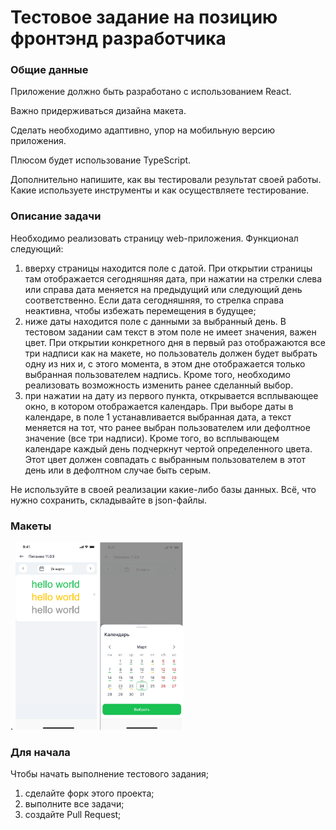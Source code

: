# Тестовое задание на позицию фронтэнд разработчика
### Общие данные

Приложение должно быть разработано с использованием React.

Важно придерживаться дизайна макета.

Сделать необходимо адаптивно, упор на мобильную версию приложения.

Плюсом будет использование TypeScript.

Дополнительно напишите, как вы тестировали результат своей работы. Какие используете инструменты и как осуществляете тестирование.

### Описание задачи

Необходимо реализовать страницу web-приложения.
Функционал следующий:
1. вверху страницы находится поле с датой. При открытии страницы там отображается сегодняшняя дата, при нажатии на стрелки слева или справа дата меняется на предыдущий или следующий день соответственно. Если дата сегодняшняя, то стрелка справа неактивна, чтобы избежать перемещения в будущее;
2. ниже даты находится поле с данными за выбранный день. В тестовом задании сам текст в этом поле не имеет значения, важен цвет. При открытии конкретного дня в первый раз отображаются все три надписи как на макете, но пользователь должен будет выбрать одну из них и, с этого момента, в этом дне отображается только выбранная пользователем надпись. Кроме того, необходимо реализовать возможность изменить ранее сделанный выбор.
3. при нажатии на дату из первого пункта, открывается всплывающее окно, в котором отображается календарь. При выборе даты в календаре, в поле 1 устанавливается выбранная дата, а текст меняется на тот, что ранее выбран пользователем или дефолтное значение (все три надписи). Кроме того, во всплывающем календаре каждый день подчеркнут чертой определенного цвета. Этот цвет должен совпадать с выбранным пользователем в этот день или в дефолтном случае быть серым.

Не используйте в своей реализации какие-либо базы данных. Всё, что нужно сохранить, складывайте в json-файлы.

### Макеты
 .
<img height="300px" src="/src/imgs/page.png" alt="Основная страница">
<img height="300px" src="/src/imgs/floating.png" alt="Всплывающее окно">


### Для начала 

Чтобы начать выполнение тестового задания;
1. сделайте форк этого проекта;
2. выполните все задачи;
3. создайте Pull Request;